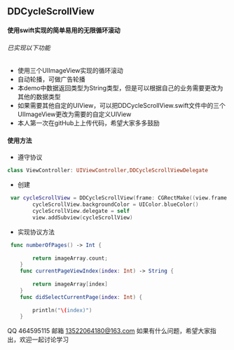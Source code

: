 ## DDCycleScrollView
#### 使用swift实现的简单易用的无限循环滚动
###### 已实现以下功能
- 使用三个UIImageView实现的循环滚动
- 自动轮播，可做广告轮播
- 本demo中数据返回类型为String类型，但是可以根据自己的业务需要更改为其他的数据类型
- 如果需要其他自定的UIView，可以把DDCycleScrollView.swift文件中的三个UIImageView更改为需要的自定义UIView
- 本人第一次在gitHub上上传代码，希望大家多多鼓励

#### 使用方法
- 遵守协议
```swift
class ViewController: UIViewController,DDCycleScrollViewDelegate 
```
- 创建
```swift
 var cycleScrollView = DDCycleScrollView(frame: CGRectMake((view.frame.width - 250)/2, 64, 250, 300))
        cycleScrollView.backgroundColor = UIColor.blueColor()
        cycleScrollView.delegate = self
        view.addSubview(cycleScrollView)
```
- 实现协议方法
```swift
 func numberOfPages() -> Int {
        
        return imageArray.count;
    }
    func currentPageViewIndex(index: Int) -> String {
        
        return imageArray[index]
    }
    func didSelectCurrentPage(index: Int) {
        
        println("\(index)")
    }
```
QQ 464595115
邮箱 13522064180@163.com
如果有什么问题，希望大家指出，欢迎一起讨论学习
